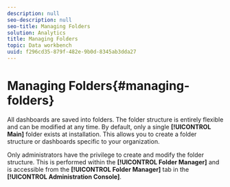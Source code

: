 ```yaml
---
description: null
seo-description: null
seo-title: Managing Folders
solution: Analytics
title: Managing Folders
topic: Data workbench
uuid: f296cd35-879f-482e-9b0d-8345ab3dda27
---
```


# Managing Folders{#managing-folders}

All dashboards are saved into folders. The folder structure is entirely flexible and can be modified at any time. By default, only a single **[!UICONTROL Main]** folder exists at installation. This allows you to create a folder structure or dashboards specific to your organization.

Only administrators have the privilege to create and modify the folder structure. This is performed within the **[!UICONTROL Folder Manager]** and is accessible from the **[!UICONTROL Folder Manager]** tab in the **[!UICONTROL Administration Console]**. 
